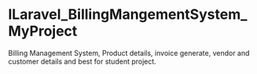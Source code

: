 # lLaravel_BillingMangementSystem_MyProject
Billing Management System, Product details, invoice generate, vendor and customer details and best for student project.
